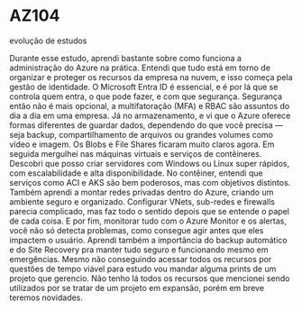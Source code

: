# AZ104
evolução de estudos 

Durante esse estudo, aprendi bastante sobre como funciona a administração do Azure na prática.
Entendi que tudo está em torno de organizar e proteger os recursos da empresa na nuvem, e isso começa pela gestão de identidade. O Microsoft Entra ID é essencial, e é por lá que se controla quem entra, o que pode fazer, e com que segurança. Segurança então não é mais opcional, a multifatoração (MFA) e RBAC são assuntos do dia a dia em uma empresa.
Já no armazenamento, e vi que o Azure oferece formas diferentes de guardar dados, dependendo do que você precisa — seja backup, compartilhamento de arquivos ou grandes volumes como vídeo e imagem. Os Blobs e File Shares ficaram muito claros agora.
Em seguida mergulhei nas máquinas virtuais e serviços de contêineres. Descobri que posso criar servidores com Windows ou Linux super rápidos, com escalabilidade e alta disponibilidade. No contêiner, entendi que serviços como ACI e AKS são bem poderosos, mas com objetivos distintos.
Também aprendi a montar redes privadas dentro do Azure, criando um ambiente seguro e organizado. Configurar VNets, sub-redes e firewalls parecia complicado, mas faz todo o sentido depois que se entende o papel de cada coisa.
E por fim, monitorar tudo com o Azure Monitor e os alertas, você não só detecta problemas, como consegue agir antes que eles impactem o usuário. Aprendi também a importância do backup automático e do Site Recovery pra manter tudo seguro e funcionando mesmo em emergências.
Mesmo não conseguindo acessar todos os recursos por questões de tempo viável para estudo vou mandar alguma prints de um projeto que gerencio. Não tenho lá todos os recursos que mencionei sendo utilizados por se tratar de um projeto em expansão, porém em breve teremos novidades.

